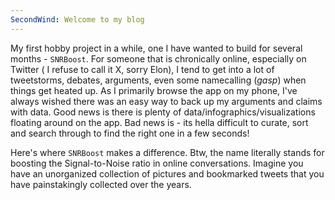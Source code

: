```yaml
---
SecondWind: Welcome to my blog
---
```


My first hobby project in a while, one I have wanted to build for several months - `SNRBoost`. For someone that is chronically online, especially on Twitter ( I refuse to call it X, sorry Elon), I tend to get into a lot of tweetstorms, debates, arguments, even some namecalling (*gasp*) when things get heated up. As I primarily browse the app on my phone, I've always wished there was an easy way to back up my arguments and claims with data. Good news is there is plenty of data/infographics/visualizations floating around on the app. Bad news is - its hella difficult to curate, sort and search through to find the right one in a few seconds!

Here's where `SNRBoost` makes a difference. Btw, the name literally stands for boosting the Signal-to-Noise ratio in online conversations. Imagine you have an unorganized collection of pictures and bookmarked tweets that you have painstakingly collected over the years. 
